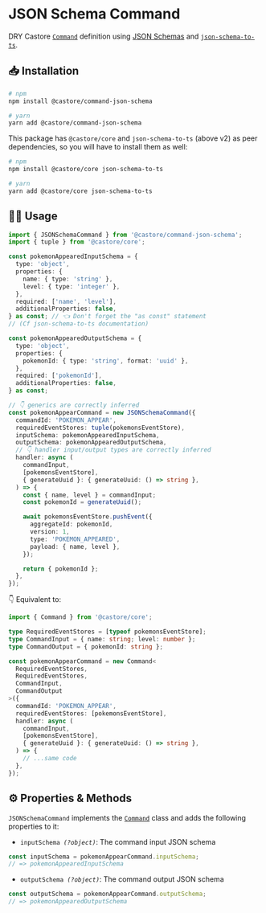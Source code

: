 # JSON Schema Command

DRY Castore [`Command`](https://github.com/castore-dev/castore/#--command) definition using [JSON Schemas](http://json-schema.org/understanding-json-schema/reference/index.html) and [`json-schema-to-ts`](https://github.com/ThomasAribart/json-schema-to-ts).

## 📥 Installation

```bash
# npm
npm install @castore/command-json-schema

# yarn
yarn add @castore/command-json-schema
```

This package has `@castore/core` and `json-schema-to-ts` (above v2) as peer dependencies, so you will have to install them as well:

```bash
# npm
npm install @castore/core json-schema-to-ts

# yarn
yarn add @castore/core json-schema-to-ts
```

## 👩‍💻 Usage

```ts
import { JSONSchemaCommand } from '@castore/command-json-schema';
import { tuple } from '@castore/core';

const pokemonAppearedInputSchema = {
  type: 'object',
  properties: {
    name: { type: 'string' },
    level: { type: 'integer' },
  },
  required: ['name', 'level'],
  additionalProperties: false,
} as const; // 👈 Don't forget the "as const" statement
// (Cf json-schema-to-ts documentation)

const pokemonAppearedOutputSchema = {
  type: 'object',
  properties: {
    pokemonId: { type: 'string', format: 'uuid' },
  },
  required: ['pokemonId'],
  additionalProperties: false,
} as const;

// 👇 generics are correctly inferred
const pokemonAppearCommand = new JSONSchemaCommand({
  commandId: 'POKEMON_APPEAR',
  requiredEventStores: tuple(pokemonsEventStore),
  inputSchema: pokemonAppearedInputSchema,
  outputSchema: pokemonAppearedOutputSchema,
  // 👇 handler input/output types are correctly inferred
  handler: async (
    commandInput,
    [pokemonsEventStore],
    { generateUuid }: { generateUuid: () => string },
  ) => {
    const { name, level } = commandInput;
    const pokemonId = generateUuid();

    await pokemonsEventStore.pushEvent({
      aggregateId: pokemonId,
      version: 1,
      type: 'POKEMON_APPEARED',
      payload: { name, level },
    });

    return { pokemonId };
  },
});
```

👇 Equivalent to:

```ts
import { Command } from '@castore/core';

type RequiredEventStores = [typeof pokemonsEventStore];
type CommandInput = { name: string; level: number };
type CommandOutput = { pokemonId: string };

const pokemonAppearCommand = new Command<
  RequiredEventStores,
  RequiredEventStores,
  CommandInput,
  CommandOutput
>({
  commandId: 'POKEMON_APPEAR',
  requiredEventStores: [pokemonsEventStore],
  handler: async (
    commandInput,
    [pokemonsEventStore],
    { generateUuid }: { generateUuid: () => string },
  ) => {
    // ...same code
  },
});
```

## ⚙️ Properties & Methods

`JSONSchemaCommand` implements the [`Command`](https://github.com/castore-dev/castore/#--command) class and adds the following properties to it:

- <code>inputSchema <i>(?object)</i></code>: The command input JSON schema

```ts
const inputSchema = pokemonAppearCommand.inputSchema;
// => pokemonAppearedInputSchema
```

- <code>outputSchema <i>(?object)</i></code>: The command output JSON schema

```ts
const outputSchema = pokemonAppearCommand.outputSchema;
// => pokemonAppearedOutputSchema
```
